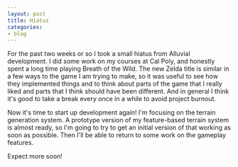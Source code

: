 ```yaml
---
layout: post
title: Hiatus
categories:
- blog
---
```


For the past two weeks or so I took a small hiatus from Alluvial development.
I did some work on my courses at Cal Poly, and honestly spent a long time playing Breath of the Wild.
The new Zelda title is similar in a few ways to the game I am trying to make,
so it was useful to see how they implemented things and to think about parts of the game that I really liked and
parts that I think should have been different.
And in general I think it's good to take a break every once in a while to avoid project burnout.

Now it's time to start up development again!
I'm focusing on the terrain generation system.
A prototype version of my feature-based terrain system is almost ready,
so I'm going to try to get an initial version of that working as soon as possible.
Then I'll be able to return to some work on the gameplay features.

Expect more soon!
